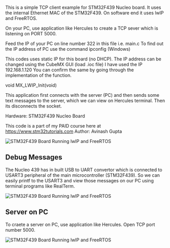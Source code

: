 This is a simple TCP client example for STM32F439 Nucleo board.
It uses the internal Ethernet MAC of the STM32F439. On software
end it uses lwIP and FreeRTOS.

On your PC,  use application like Hercules to create a TCP sever
which is listening on PORT 5000.

Feed the IP of your PC on line number 322 in this file i.e. main.c
To find out the IP address of PC use the command ipconfig (Windows)

This codes uses static IP for this board (no DHCP). The
IP address can be changed using the CubeMX GUI (load .ioc file)
I have used the IP 192.168.1.120
You can confirm the same by going through the implementation
of the function.
 
void MX_LWIP_Init(void)
 
This application first connects with the server (PC) and then sends
some text messages to the server, which we can view on Hercules
terminal. Then its disconnects the socket.
 
Hardware: STM32F439 Nucleo Board
 
This code is a part of my PAID course here at
https://www.stm32tutorials.com
Author: Avinash Gupta

![STM32F439 Board Running lwIP and FreeRTOS](https://www.extremeelectronics.co.in/github/stm32-lwip/stm32f439_nucleo.jpg)

## Debug Messages
The Nucleo 439 has in built USB to UART convertor which is connected to USART3
peripheral of the main microcontroller (STM32F439). So we can easily printf to
the USART3 and view those messages on our PC using terminal programs like 
RealTerm.

![STM32F439 Board Running lwIP and FreeRTOS](https://www.extremeelectronics.co.in/github/stm32-lwip/stm32f439-tcp-client-example-lwip.png)

## Server on PC
To craete a server on PC, use application like Hercules. Open TCP port number 5000.

![STM32F439 Board Running lwIP and FreeRTOS](https://www.extremeelectronics.co.in/github/stm32-lwip/hercules-tcp-client-output.png)

